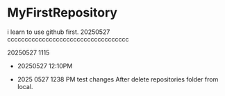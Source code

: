 # MyFirstRepository
i learn to use github first.
20250527 ccccccccccccccccccccccccccccccccccc



20250527 1115


+ 20250527 12:10PM




+ 2025 0527 1238 PM test changes After delete repositories folder from local.